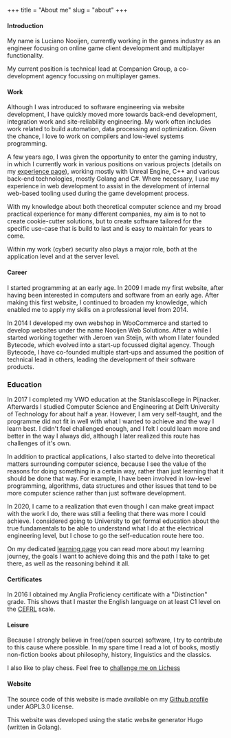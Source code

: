 +++
title = "About me"
slug = "about"
+++

<!-- TODO: UPDATE CONTENT -->

#### Introduction

My name is Luciano Nooijen, currently working in the games industry as an engineer focusing on online game client development and multiplayer functionality.

My current position is technical lead at Companion Group, a co-development agency focussing on multiplayer games.

#### Work

Although I was introduced to software engineering via website development, I have quickly moved more towards back-end development, integration work and site-reliability engineering. My work often includes work related to build automation, data processing and optimization. Given the chance, I love to work on compilers and low-level systems programming.

A few years ago, I was given the opportunity to enter the gaming industry, in which I currently work in various positions on various projects (details on my [experience page](/experience)), working mostly with Unreal Engine, C++ and various back-end technologies, mostly Golang and C#. Where necessary, I use my experience in web development to assist in the development of internal web-based tooling used during the game development process.

With my knowledge about both theoretical computer science and my broad practical experience for many different companies, my aim is to not to create cookie-cutter solutions, but to create software tailored for the specific use-case that is build to last and is easy to maintain for years to come.

Within my work (cyber) security also plays a major role, both at the application level and at the server level.

#### Career

I started programming at an early age. In 2009 I made my first website, after having been interested in computers and software from an early age. After making this first website, I continued to broaden my knowledge, which enabled me to apply my skills on a professional level from 2014.

In 2014 I developed my own webshop in WooCommerce and started to develop websites under the name Nooijen Web Solutions. After a while I started working together with Jeroen van Steijn, with whom I later founded Bytecode, which evolved into a start-up focussed digital agency. Though Bytecode, I have co-founded multiple start-ups and assumed the position of technical lead in others, leading the development of their software products.

### Education

In 2017 I completed my VWO education at the Stanislascollege in Pijnacker. Afterwards I studied Computer Science and Engineering at Delft University of Technology for about half a year. However, I am very self-taught, and the programme did not fit in well with what I wanted to achieve and the way I learn best. I didn't feel challenged enough, and I felt I could learn more and better in the way I always did, although I later realized this route has challenges of it's own.

In addition to practical applications, I also started to delve into theoretical matters surrounding computer science, because I see the value of the reasons for doing something in a certain way, rather than just learning that it should be done that way. For example, I have been involved in low-level programming, algorithms, data structures and other issues that tend to be more computer science rather than just software development.

In 2020, I came to a realization that even though I can make great impact with the work I do, there was still a feeling that there was more I could achieve. I considered going to University to get formal education about the true fundamentals to be able to understand what I do at the electrical engineering level, but I chose to go the self-education route here too.

On my dedicated [learning page](/learning) you can read more about my learning journey, the goals I want to achieve doing this and the path I take to get there, as well as the reasoning behind it all.

#### Certificates

In 2016 I obtained my Anglia Proficiency certificate with a "Distinction" grade. This shows that I master the English language on at least C1 level on the [CEFRL](https://en.wikipedia.org/wiki/Common_European_Framework_of_Reference_for_Languages) scale.

#### Leisure

Because I strongly believe in free(/open source) software, I try to contribute to this cause where possible. In my spare time I read a lot of books, mostly non-fiction books about philosophy, history, linguistics and the classics.

I also like to play chess. Feel free to [challenge me on Lichess](https://lichess.org/@/lucianonooijen)

#### Website

The source code of this website is made available on my [Github profile](https://github.com/lucianonooijen/personal-website) under AGPL3.0 license.

This website was developed using the static website generator Hugo (written in Golang).
